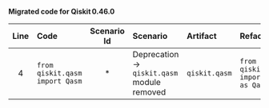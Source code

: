 **Migrated code for Qiskit 0.46.0**

| Line | Code | Scenario Id | Scenario | Artifact | Refactoring |
| :--: | :--- | :---------: | :------- | :------- | :---------- |
| 4 | `from qiskit.qasm import Qasm` | * | Deprecation -> `qiskit.qasm` module removed | `qiskit.qasm` | `from qiskit.qasm2 import Qasm2 as Qasm` |